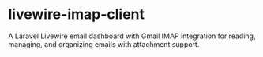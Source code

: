 # livewire-imap-client
A Laravel Livewire email dashboard with Gmail IMAP integration for reading, managing, and organizing emails with attachment support.
